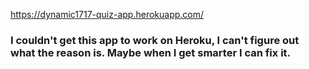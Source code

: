 https://dynamic1717-quiz-app.herokuapp.com/

### I couldn't get this app to work on Heroku, I can't figure out what the reason is. Maybe when I get smarter I can fix it.
